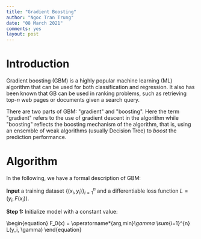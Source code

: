 ```yaml
---
title: "Gradient Boosting"
author: "Ngoc Tran Trung"
date: "08 March 2021"
comments: yes
layout: post
---
```


# Introduction

Gradient boosting (GBM) is a highly popular machine learning (ML) algorithm that can be used for both classification and regression. It also has been known that GB can be used in ranking problems, such as retrieving top-$n$ web pages or documents given a search query.

There are two parts of GBM: "gradient" and "boosting". Here the term "gradient" refers to the use of gradient descent in the algorithm while "boosting" reflects the boosting mechanism of the algorithm, that is, using an ensemble of weak algorithms (usually Decision Tree) to *boost* the prediction performance.

# Algorithm

In the following, we have a formal description of GBM:

**Input** a training dataset ${\{(x_i, y_i)\}}_{i=1}^n$ and a differentiable loss function $L = (y_i, F(x_i))$.

**Step 1:** Initialize model with a constant value:

\begin{equation}
F_0(x) = \operatorname*{arg\,min}_\gamma \sum_{i=1}^{n} L(y_i, \gamma)
\end{equation}




